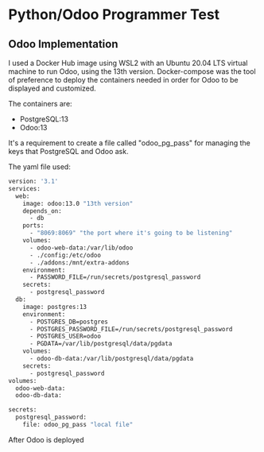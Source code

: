 # Python/Odoo Programmer Test
## Odoo Implementation
I used a Docker Hub image using WSL2 with an Ubuntu 20.04 LTS virtual machine to run Odoo, using the 13th version. Docker-compose was the tool of preference to deploy the containers needed in order for Odoo to be displayed and customized.

The containers are:

* PostgreSQL:13
* Odoo:13

It's a requirement to create a file called "odoo_pg_pass" for managing the keys that PostgreSQL and Odoo ask.

The yaml file used:
```dockerfile
version: '3.1'
services:
  web:
    image: odoo:13.0 "13th version"
    depends_on:
      - db
    ports:
      - "8069:8069" "the port where it's going to be listening"
    volumes:
      - odoo-web-data:/var/lib/odoo
      - ./config:/etc/odoo
      - ./addons:/mnt/extra-addons
    environment:
      - PASSWORD_FILE=/run/secrets/postgresql_password
    secrets:
      - postgresql_password
  db:
    image: postgres:13
    environment:
      - POSTGRES_DB=postgres
      - POSTGRES_PASSWORD_FILE=/run/secrets/postgresql_password
      - POSTGRES_USER=odoo
      - PGDATA=/var/lib/postgresql/data/pgdata
    volumes:
      - odoo-db-data:/var/lib/postgresql/data/pgdata
    secrets:
      - postgresql_password
volumes:
  odoo-web-data:
  odoo-db-data:

secrets:
  postgresql_password:
    file: odoo_pg_pass "local file"
```
After Odoo is deployed
